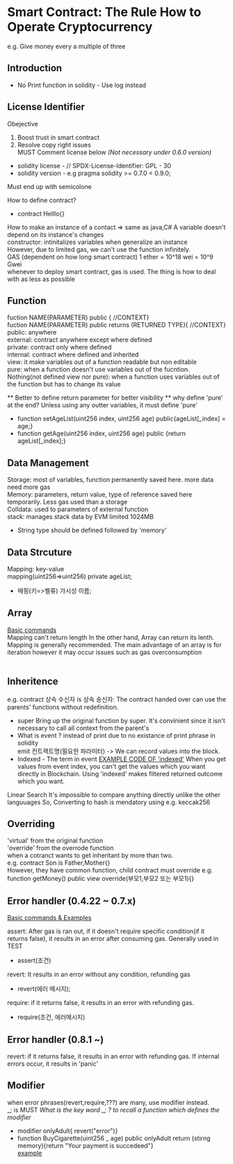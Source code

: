 # Smart Contract: The Rule How to Operate Cryptocurrency 
e.g. Give money every a multiple of three

## Introduction
* No Print function in solidity - Use log instead
## License Identifier
Obejective
1. Boost trust in smart contract  
2. Resolve copy right issues  
MUST Comment license below *(Not necessary under 0.6.0 version)*    
* solidity license - // SPDX-License-Identifier: GPL - 30
* solidity version - e.g pragma solidity >= 0.7.0 < 0.9.0;

Must end up with semicolone

How to define contract?
- contract Helllo{}

How to make an instance of a contact => same as java,C#
A variable doesn't depend on its instance's changes  
constructor: intinitalizes variables when generalize an instance  
However, due to limited gas, we can't use the function infinitely.  
GAS (dependent on how long smart contract)  1 ether = 10^18 wei = 10^9 Gwei   
whenever to deploy smart contract, gas is used. The thing is how to deal with as less as possible

## Function
fuction NAME(PARAMETER) public { //CONTEXT}  
fuction NAME(PARAMETER) public returns (RETURNED TYPE){ //CONTEXT}  
public: anywhere  
external: contract anywhere except where defined  
private: contract only where defined  
internal: contract where defined and inherited  
view: it make variables out of a function readable but non editable  
pure: when a function doesn't use variables out of the fucntion.  
Nothing(not defined view nor pure): when a function uses variables out of the function but has to change its value  

** Better to define return parameter for better visibility
** why define 'pure' at the end? Unless using any outter variables, it must define 'pure'  

* function setAgeList(uint256 index, uint256 age) public{ageList[_index] = age;}  
* function getAge(uint256 index, uint256 age) public {return ageList[_index];}  

## Data Management
Storage: most of variables, function permanently saved here. more data need more gas  
Memory: parameters, return value, type of reference saved here temporarily. Less gas used than a storage  
Colldata: used to parameters of external function  
stack: manages stack data by EVM limited 1024MB  
* String type should be defined followed by 'memory'  


## Data Strcuture
Mapping: key-value  
mapping(uint256=>uint256) private ageList;  
* 매핑(키=>벨류) 가시성 이름;  

## Array
[Basic commands](lecture/lec18_array.sol)  
Mapping can't return length In the other hand, Array can return its lenth.  
Mapping is generally recommended. The main advantage of an array is for iteration however it may occur issues such as gas overconsumption  
 

## Inheritence
e.g. contract 상속 수신자 is 상속 송신자: The contract handed over can use the parents' functions without redefinition.  
* super
Bring up the original function by super. It's convinient since it isn't necessary to call all context from the parent's
* What is event ? instead of print due to no existance of print phrase in solidity  
emit 컨트랙트명(필요한 파라미터) -> We can record values into the block.
* Indexed - The term in event  [EXAMPLE CODE OF 'indexed'](lecture/lec14_indexed.sol)
When you get values from event index, you can't get the values which you want directly in Blockchain. Using 'indexed' makes filtered returned outcome which you want.  

Linear Search
It's impossible to compare anything directly unlike the other languuages
So, Converting to hash is mendatory using e.g. keccak256

## Overriding
'virtual' from the original function  
'override' from the overrode function  
when a cotranct wants to get inheritant by more than two.  
e.g. contract Son is Father,Mother{}  
However, they have common function, child contract must override e.g. function getMoney() public view override(부모1,부모2 또는 부모1){}  

## Error handler (0.4.22 ~ 0.7.x)  
[Basic commands & Examples](lecture/lec25_errorHandler.sol)  

assert: After gas is ran out, if it doesn't require specific condition(if it returns false), it results in an error after consuming gas. Generally used in TEST  
* assert(조건)
  
revert: It results in an error without any condition, refunding gas  
* revert(에러 메시지);
  
require: if it returns false, it results in an error with refunding gas.  
* require(조건, 에러메시지)  

## Error handler (0.8.1 ~)  
revert: if it returns false, it results in an error with refunding gas. If internal errors occur, it results in 'panic'  



## Modifier
when error phrases(revert,require,???) are many, use modifier instead.  
_; is MUST  *What is the key word _; ? to recall a function which defines the modifier*  
* modifier onlyAdult{ revert("error")}  
* function BuyCigarette(uint256 _ age) public onlyAdult return (stirng memory){return "Your payment is succedeed"}  
[example](lecture/lec30_modifier.sol)  





